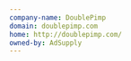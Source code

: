 ```yaml
---
company-name: DoublePimp
domain: doublepimp.com
home: http://doublepimp.com/
owned-by: AdSupply
---
```




